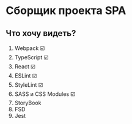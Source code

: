 # Сборщик проекта SPA
## Что хочу видеть?
1. Webpack ☑️
2. TypeScript ☑️
3. React ☑️
4. ESLint ☑️
5. StyleLint ☑️
6. SASS и CSS Modules ☑️
7. StoryBook
8. FSD
9. Jest
